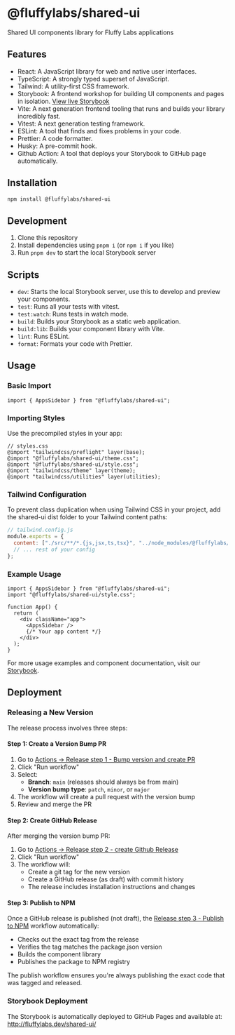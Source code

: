 # @fluffylabs/shared-ui

Shared UI components library for Fluffy Labs applications

## Features

- React: A JavaScript library for web and native user interfaces.
- TypeScript: A strongly typed superset of JavaScript.
- Tailwind: A utility-first CSS framework.
- Storybook: A frontend workshop for building UI components and pages in isolation. [View live Storybook](http://fluffylabs.dev/shared-ui/)
- Vite: A next generation frontend tooling that runs and builds your library incredibly fast.
- Vitest: A next generation testing framework.
- ESLint: A tool that finds and fixes problems in your code.
- Prettier: A code formatter.
- Husky: A pre-commit hook.
- Github Action: A tool that deploys your Storybook to GitHub page automatically.

## Installation

```bash
npm install @fluffylabs/shared-ui
```

## Development

1. Clone this repository
2. Install dependencies using `pnpm i` (or `npm i` if you like)
3. Run `pnpm dev` to start the local Storybook server

## Scripts

- `dev`: Starts the local Storybook server, use this to develop and preview your components.
- `test`: Runs all your tests with vitest.
- `test:watch`: Runs tests in watch mode.
- `build`: Builds your Storybook as a static web application.
- `build:lib`: Builds your component library with Vite.
- `lint`: Runs ESLint.
- `format`: Formats your code with Prettier.

## Usage

### Basic Import

```tsx
import { AppsSidebar } from "@fluffylabs/shared-ui";
```

### Importing Styles

Use the precompiled styles in your app:

```tsx
// styles.css
@import "tailwindcss/preflight" layer(base);
@import "@fluffylabs/shared-ui/theme.css";
@import "@fluffylabs/shared-ui/style.css";
@import "tailwindcss/theme" layer(theme);
@import "tailwindcss/utilities" layer(utilities);
```

### Tailwind Configuration

To prevent class duplication when using Tailwind CSS in your project, add the shared-ui dist folder to your Tailwind content paths:

```js
// tailwind.config.js
module.exports = {
  content: ["./src/**/*.{js,jsx,ts,tsx}", "../node_modules/@fluffylabs/shared-ui/dist/**/*.js"],
  // ... rest of your config
};
```

### Example Usage

```tsx
import { AppsSidebar } from "@fluffylabs/shared-ui";
import "@fluffylabs/shared-ui/style.css";

function App() {
  return (
    <div className="app">
      <AppsSidebar />
      {/* Your app content */}
    </div>
  );
}
```

For more usage examples and component documentation, visit our [Storybook](http://fluffylabs.dev/shared-ui/).

## Deployment

### Releasing a New Version

The release process involves three steps:

#### Step 1: Create a Version Bump PR

1. Go to [Actions → Release step 1 - Bump version and create PR](../../actions/workflows/shared-ui-bump-version-and-create-pr.yml)
2. Click "Run workflow"
3. Select:
   - **Branch**: `main` (releases should always be from main)
   - **Version bump type**: `patch`, `minor`, or `major`
4. The workflow will create a pull request with the version bump
5. Review and merge the PR

#### Step 2: Create GitHub Release

After merging the version bump PR:

1. Go to [Actions → Release step 2 - create Github Release](../../actions/workflows/shared-ui-create-release.yml)
2. Click "Run workflow"
3. The workflow will:
   - Create a git tag for the new version
   - Create a GitHub release (as draft) with commit history
   - The release includes installation instructions and changes

#### Step 3: Publish to NPM

Once a GitHub release is published (not draft), the [Release step 3 - Publish to NPM](.github/workflows/shared-ui-npm-publish.yml) workflow automatically:

- Checks out the exact tag from the release
- Verifies the tag matches the package.json version
- Builds the component library
- Publishes the package to NPM registry

The publish workflow ensures you're always publishing the exact code that was tagged and released.

### Storybook Deployment

The Storybook is automatically deployed to GitHub Pages and available at:
http://fluffylabs.dev/shared-ui/
